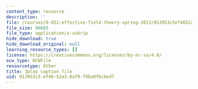 ```yaml
---
content_type: resource
description: ''
file: /courses/8-851-effective-field-theory-spring-2013/913953c5ef4652a38a79f9ba9fbcbed7_TcNXre5Ea6Y.vtt
file_size: 96665
file_type: application/x-subrip
hide_download: true
hide_download_original: null
learning_resource_types: []
license: https://creativecommons.org/licenses/by-nc-sa/4.0/
ocw_type: OCWFile
resourcetype: Other
title: 3play caption file
uid: 913953c5-ef46-52a3-8a79-f9ba9fbcbed7
---
```

